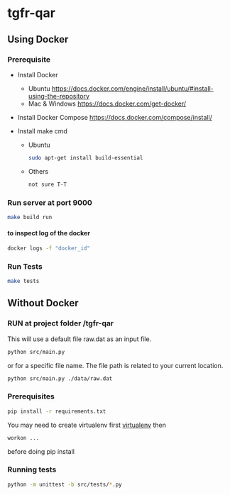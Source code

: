 # tgfr-qar

## Using Docker

### Prerequisite

- Install Docker

  - Ubuntu
    https://docs.docker.com/engine/install/ubuntu/#install-using-the-repository
  - Mac & Windows
    https://docs.docker.com/get-docker/

- Install Docker Compose
  https://docs.docker.com/compose/install/

- Install make cmd
  - Ubuntu
    ```bash
    sudo apt-get install build-essential
    ```
  - Others
    ```bash
    not sure T-T
    ```

### Run server at port 9000

```bash
make build run
```

#### to inspect log of the docker

```bash
docker logs -f "docker_id"
```

### Run Tests

```bash
make tests
```

## Without Docker

### RUN at project folder /tgfr-qar

This will use a default file raw.dat as an input file.

```bash
python src/main.py
```

or for a specific file name. The file path is related to your current location.

```bash
python src/main.py ./data/raw.dat
```

### Prerequisites

```bash
pip install -r requirements.txt
```

You may need to create virtualenv first [virtualenv](https://docs.python-guide.org/dev/virtualenvs/) then

```bash
workon ...
```

before doing pip install

### Running tests

```bash
python -m unittest -b src/tests/*.py
```
